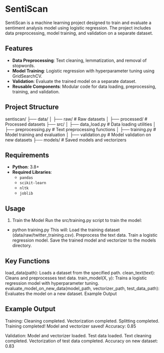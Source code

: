  # SentiScan

SentiScan is a machine learning project designed to train and evaluate a sentiment analysis model using logistic regression. The project includes data preprocessing, model training, and validation on a separate dataset.

## Features
- **Data Preprocessing**: Text cleaning, lemmatization, and removal of stopwords.
- **Model Training**: Logistic regression with hyperparameter tuning using GridSearchCV.
- **Validation**: Evaluate the trained model on a separate dataset.
- **Reusable Components**: Modular code for data loading, preprocessing, training, and validation.

## Project Structure
sentiscan/ ├── data/ │ ├── raw/ # Raw datasets │ ├── processed/ # Processed datasets ├── src/ │ ├── data_load.py # Data loading utilities │ ├── preprocessing.py # Text preprocessing functions │ ├── training.py # Model training and evaluation │ ├── validation.py # Model validation on new datasets ├── models/ # Saved models and vectorizers


## Requirements
- **Python**: 3.8+
- **Required Libraries**:
  - `pandas`
  - `scikit-learn`
  - `nltk`
  - `joblib`

## Usage
1. Train the Model
Run the src/training.py script to train the model:
- python training.py
This will:
Load the training dataset (data/raw/twitter_training.csv).
Preprocess the text data.
Train a logistic regression model.
Save the trained model and vectorizer to the models directory.

## Key Functions
load_data(path): Loads a dataset from the specified path.
clean_text(text): Cleans and preprocesses text data.
train_model(X, y): Trains a logistic regression model with hyperparameter tuning.
evaluate_model_on_new_data(model_path, vectorizer_path, test_data_path): Evaluates the model on a new dataset.
Example Output

## Example Output
Training:
Cleaning completed.
Vectorization completed.
Splitting completed.
Training completed!
Model and vectorizer saved!
Accuracy: 0.85

Validation:
Model and vectorizer loaded.
Test data loaded.
Text cleaning completed.
Vectorization of test data completed.
Accuracy on new dataset: 0.83

